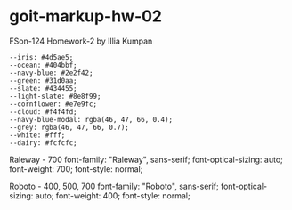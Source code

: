 # goit-markup-hw-02

FSon-124 Homework-2 by Illia Kumpan

	--iris: #4d5ae5;
	--ocean: #404bbf;
	--navy-blue: #2e2f42;
	--green: #31d0aa;
	--slate: #434455;
	--light-slate: #8e8f99;
	--cornflower: #e7e9fc;
	--cloud: #f4f4fd;
	--navy-blue-modal: rgba(46, 47, 66, 0.4);
	--grey: rgba(46, 47, 66, 0.7);
	--white: #fff;
	--dairy: #fcfcfc;

Raleway - 700
font-family: "Raleway", sans-serif;
font-optical-sizing: auto;
font-weight: 700;
font-style: normal;

Roboto - 400, 500, 700
font-family: "Roboto", sans-serif;
font-optical-sizing: auto;
font-weight: 400;
font-style: normal;
